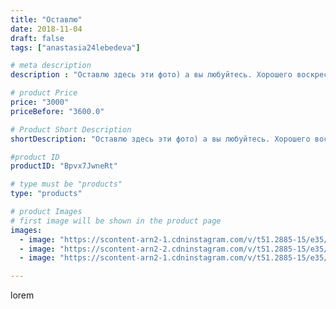 ```yaml
---
title: "Оставлю"
date: 2018-11-04
draft: false
tags: ["anastasia24lebedeva"]

# meta description
description : "Оставлю здесь эти фото) а вы любуйтесь. Хорошего воскресенья вас и с праздником)))"

# product Price
price: "3000"
priceBefore: "3600.0"

# Product Short Description
shortDescription: "Оставлю здесь эти фото) а вы любуйтесь. Хорошего воскресенья вас и с праздником)))"

#product ID
productID: "Bpvx7JwneRt"

# type must be "products"
type: "products"

# product Images
# first image will be shown in the product page
images:
  - image: "https://scontent-arn2-1.cdninstagram.com/v/t51.2885-15/e35/43083240_432052860660247_6442736622116829241_n.jpg?_nc_ht=scontent-arn2-1.cdninstagram.com&_nc_cat=107&_nc_ohc=EsWpcCGDArsAX8-37vD&se=7&tp=1&oh=8689ef9d1869d1db85a51e0ad75126a6&oe=605EA793&ig_cache_key=MTkwNDk2MDczMTQ0OTQ3NTc4NQ%3D%3D.2"
  - image: "https://scontent-arn2-2.cdninstagram.com/v/t51.2885-15/e35/43249426_1861166940618444_290561451326898067_n.jpg?_nc_ht=scontent-arn2-2.cdninstagram.com&_nc_cat=100&_nc_ohc=D_lyNjHQVd0AX8e5IPY&se=7&tp=1&oh=9d976ec6d9b97e7e7a386e7fceb7e677&oe=605FB5E6&ig_cache_key=MTkwNDk2MDczMTQ2NjE5NjcxMQ%3D%3D.2"
  - image: "https://scontent-arn2-1.cdninstagram.com/v/t51.2885-15/e35/43913107_254641682070858_5361075806861757924_n.jpg?_nc_ht=scontent-arn2-1.cdninstagram.com&_nc_cat=106&_nc_ohc=lnQMJb3ED6oAX9o4or0&se=7&tp=1&oh=49d07a7044d5121e56b39ca22082a121&oe=605FB578&ig_cache_key=MTkwNDk2MDczMTQ1Nzk1MjU0Mg%3D%3D.2"

---
```

lorem
